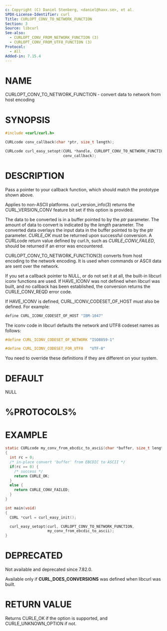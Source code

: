```yaml
---
c: Copyright (C) Daniel Stenberg, <daniel@haxx.se>, et al.
SPDX-License-Identifier: curl
Title: CURLOPT_CONV_TO_NETWORK_FUNCTION
Section: 3
Source: libcurl
See-also:
  - CURLOPT_CONV_FROM_NETWORK_FUNCTION (3)
  - CURLOPT_CONV_FROM_UTF8_FUNCTION (3)
Protocol:
  - All
Added-in: 7.15.4
---
```


# NAME

CURLOPT_CONV_TO_NETWORK_FUNCTION - convert data to network from host encoding

# SYNOPSIS

~~~c
#include <curl/curl.h>

CURLcode conv_callback(char *ptr, size_t length);

CURLcode curl_easy_setopt(CURL *handle, CURLOPT_CONV_TO_NETWORK_FUNCTION,
                          conv_callback);
~~~

# DESCRIPTION

Pass a pointer to your callback function, which should match the prototype
shown above.

Applies to non-ASCII platforms. curl_version_info(3) returns the
CURL_VERSION_CONV feature bit set if this option is provided.

The data to be converted is in a buffer pointed to by the *ptr* parameter.
The amount of data to convert is indicated by the *length* parameter. The
converted data overlays the input data in the buffer pointed to by the ptr
parameter. *CURLE_OK* must be returned upon successful conversion. A CURLcode
return value defined by curl.h, such as *CURLE_CONV_FAILED*, should be
returned if an error was encountered.

CURLOPT_CONV_TO_NETWORK_FUNCTION(3) converts from host encoding to the
network encoding. It is used when commands or ASCII data are sent over the
network.

If you set a callback pointer to NULL, or do not set it at all, the built-in
libcurl iconv functions are used. If HAVE_ICONV was not defined when libcurl
was built, and no callback has been established, the conversion returns the
CURLE_CONV_REQD error code.

If HAVE_ICONV is defined, CURL_ICONV_CODESET_OF_HOST must also be defined.
For example:
~~~c
define CURL_ICONV_CODESET_OF_HOST "IBM-1047"
~~~

The iconv code in libcurl defaults the network and UTF8 codeset names as
follows:

~~~c
#define CURL_ICONV_CODESET_OF_NETWORK "ISO8859-1"

#define CURL_ICONV_CODESET_FOR_UTF8   "UTF-8"
~~~

You need to override these definitions if they are different on your system.

# DEFAULT

NULL

# %PROTOCOLS%

# EXAMPLE

~~~c
static CURLcode my_conv_from_ebcdic_to_ascii(char *buffer, size_t length)
{
  int rc = 0;
  /* in-place convert 'buffer' from EBCDIC to ASCII */
  if(rc == 0) {
    /* success */
    return CURLE_OK;
  }
  else {
    return CURLE_CONV_FAILED;
  }
}

int main(void)
{
  CURL *curl = curl_easy_init();

  curl_easy_setopt(curl, CURLOPT_CONV_TO_NETWORK_FUNCTION,
                   my_conv_from_ebcdic_to_ascii);
}
~~~

# DEPRECATED

Not available and deprecated since 7.82.0.

Available only if **CURL_DOES_CONVERSIONS** was defined when libcurl was
built.

# RETURN VALUE

Returns CURLE_OK if the option is supported, and CURLE_UNKNOWN_OPTION if not.

